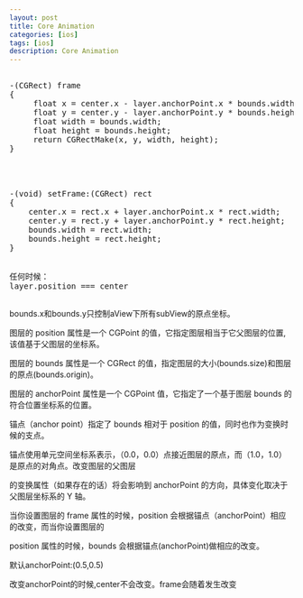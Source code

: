 ```yaml
---
layout: post
title: Core Animation
categories: [ios]
tags: [ios]
description: Core Animation
---
```



<pre class="prettyPrint">
	
-(CGRect) frame  
{  
     float x = center.x - layer.anchorPoint.x * bounds.width;   
     float y = center.y - layer.anchorPoint.y * bounds.height;  
     float width = bounds.width;
     float height = bounds.height;  
     return CGRectMake(x, y, width, height);
}




-(void) setFrame:(CGRect) rect
{
    center.x = rect.x + layer.anchorPoint.x * rect.width;
    center.y = rect.y + layer.anchorPoint.y * rect.height;
    bounds.width = rect.width;
    bounds.height = rect.height;
}


任何时候：
layer.position === center

</pre>

bounds.x和bounds.y只控制aView下所有subView的原点坐标。

图层的 position 属性是一个 CGPoint 的值，它指定图层相当于它父图层的位置,该值基于父图层的坐标系。

图层的 bounds 属性是一个 CGRect 的值，指定图层的大小(bounds.size)和图层的原点(bounds.origin)。

图层的 anchorPoint 属性是一个 CGPoint 值，它指定了一个基于图层 bounds 的符合位置坐标系的位置。

锚点（anchor point）指定了 bounds 相对于 position 的值，同时也作为变换时候的支点。

锚点使用单元空间坐标系表示，（0.0，0.0）点接近图层的原点，而（1.0，1.0）是原点的对角点。改变图层的父图层

的变换属性（如果存在的话）将会影响到 anchorPoint 的方向，具体变化取决于父图层坐标系的 Y 轴。

当你设置图层的 frame 属性的时候，position 会根据锚点（anchorPoint）相应的改变，而当你设置图层的

position 属性的时候，bounds 会根据锚点(anchorPoint)做相应的改变。

默认anchorPoint:(0.5,0.5)

改变anchorPoint的时候,center不会改变。frame会随着发生改变









